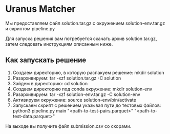 # Uranus Matcher
Мы предоставляем файл solution.tar.gz с окружением solution-env.tar.gz и скриптом pipeline.py

Для запуска решения вам потребуется скачать архив solution.tar.gz, затем следовать инструкциям описанным ниже.

## Как запускать решение

1) Создаем директорию, в которую распакуем решение: mkdir solution
2) Разархивируем: tar -xzf solution.tar.gz -C solution
3) Зайдем в директорию: cd solution 
4) Создаем директорию под conda окружение: mkdir solution-env 
5) Разархивируем: tar -xzf solution-env.tar.gz -C solution-env
6) Активируем окружение: source solution-env/bin/activate
7) Запускаем скрипт с решением указывая пути до тестовых файлов: python3 pipeline.py main "<path-to-test-pairs.parquet>" "<path-to-test-data.parquet>"


На выходе вы получите файл submission.csv со скорами.